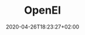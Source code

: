 ---
title: "OpenEI"
images: # Create a folder in /static/images/tools that has the same name as this current markdown file and place the images there. We only need the file name here. If this is not clear, please refer to existing tools as references.
  - path: openei-landing.png
  - path: openei-fields.png
  - path: openei.org_wiki_Apps.png
  - path: openei.org_wiki_Data.png
  - path: openei.org_wiki_OpenEI_Get_Involved.png
categories:
  - Project Research
  - Publishing and Sharing
tags:
  - Data Research
links:
  - name: OpenEI
    link: https://openei.org/
summary: Linked energy information on hundreds of topics crowdsourced from industry and government agencies.
features:
platforms:
  - Web
fields:
  - Engineering
plans:
  - name:
    description:
date: 2020-04-26T18:23:27+02:00
draft: false
---